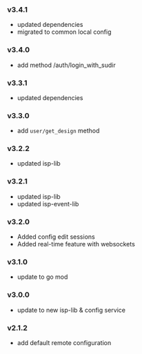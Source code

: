 ### v3.4.1
* updated dependencies
* migrated to common local config
### v3.4.0
* add method /auth/login_with_sudir
### v3.3.1
* updated dependencies
### v3.3.0
* add `user/get_design` method
### v3.2.2
* updated isp-lib
### v3.2.1
* updated isp-lib
* updated isp-event-lib
### v3.2.0
* Added config edit sessions
* Added real-time feature with websockets
### v3.1.0
* update to go mod
### v3.0.0
* update to new isp-lib & config service
### v2.1.2
* add default remote configuration

